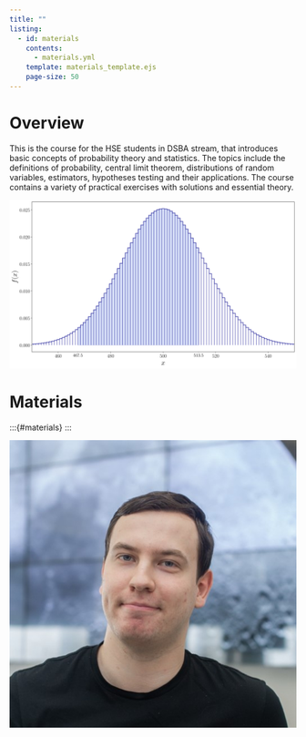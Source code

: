 ```yaml
---
title: ""
listing:
  - id: materials
    contents: 
      - materials.yml
    template: materials_template.ejs
    page-size: 50
---
```


# Overview

This is the course for the HSE students in DSBA stream, that introduces basic concepts of probability theory and statistics. The topics include the definitions of probability, central limit theorem, distributions of random variables, estimators, hypotheses testing and their applications. The course contains a variety of practical exercises with solutions and essential theory.

![](cc.svg)

# Materials
:::{#materials}
:::

![Instructor: Anton Afanasev, PhD](photo.jpg)